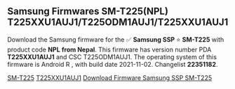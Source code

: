 <h2>Samsung Firmwares SM-T225(NPL) T225XXU1AUJ1/T225ODM1AUJ1/T225XXU1AUJ1</h2>
Download the Samsung firmware for the ✅ <strong>Samsung SSP </strong> ⭐ <strong>SM-T225</strong> with product code <strong>NPL</strong> <strong> from Nepal</strong>. This firmware has version number PDA <strong>T225XXU1AUJ1</strong> and CSC T225ODM1AUJ1. The operating system of this firmware is Android R , with build date 2021-11-02. Changelist <strong>22351182</strong>.


[SM-T225](https://samfirm.shop/samsung/model/SM-T225)
[T225XXU1AUJ1](https://samfirm.shop/samsung/pda/T225XXU1AUJ1)
[Download Firmware Samsung SSP SM-T225](https://samfirm.shop/samsung/firmware/470851)
